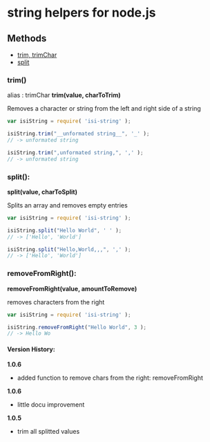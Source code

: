 string helpers for node.js
==========================

Methods
-------
- [trim, trimChar](#trim)
- [split](#split)
 
### trim()
alias : trimChar
**trim(value, charToTrim)**

Removes a character or string from the left and right side of a string

```javascript
var isiString = require( 'isi-string' );

isiString.trim("__unformated string__", '_' );
// -> unformated string

isiString.trim(",unformated string,", ',' );
// -> unformated string
```

### split():
**split(value, charToSplit)**

Splits an array and removes empty entries

```javascript
var isiString = require( 'isi-string' );

isiString.split("Hello World", ' ' );
// -> ['Hello', 'World']

isiString.split("Hello,World,,,", ',' );
// -> ['Hello', 'World']
```

### removeFromRight():
**removeFromRight(value, amountToRemove)**

removes characters from the right

```javascript
var isiString = require( 'isi-string' );

isiString.removeFromRight("Hello World", 3 );
// -> Hello Wo
```

#### Version History:
**1.0.6**
- added function to remove chars from the right: removeFromRight 

**1.0.6**
- little docu improvement 

**1.0.5**
- trim all splitted values